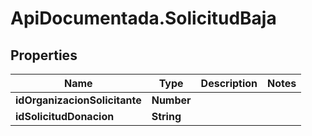 # ApiDocumentada.SolicitudBaja

## Properties

Name | Type | Description | Notes
------------ | ------------- | ------------- | -------------
**idOrganizacionSolicitante** | **Number** |  | 
**idSolicitudDonacion** | **String** |  | 


